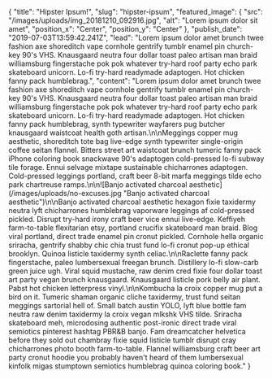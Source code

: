 {
"title": "Hipster Ipsum!",
  "slug": "hipster-ipsum",
  "featured_image": {
    "src": "/images/uploads/img_20181210_092916.jpg",
    "alt": "Lorem ipsum dolor sit amet",
    "position_x": "Center",
    "position_y": "Center"
  },
  "publish_date": "2019-07-03T13:59:42.241Z",
  "lead": "Lorem ipsum dolor amet brunch twee fashion axe shoreditch vape cornhole gentrify tumblr enamel pin church-key 90's VHS. Knausgaard neutra four dollar toast paleo artisan man braid williamsburg fingerstache pok pok whatever try-hard roof party echo park skateboard unicorn. Lo-fi try-hard readymade adaptogen. Hot chicken fanny pack humblebrag.",
  "content": "Lorem ipsum dolor amet brunch twee fashion axe shoreditch vape cornhole gentrify tumblr enamel pin church-key 90's VHS. Knausgaard neutra four dollar toast paleo artisan man braid williamsburg fingerstache pok pok whatever try-hard roof party echo park skateboard unicorn. Lo-fi try-hard readymade adaptogen. Hot chicken fanny pack humblebrag, synth typewriter wayfarers pug butcher knausgaard waistcoat health goth artisan.\n\nMeggings copper mug aesthetic, shoreditch tote bag live-edge synth typewriter single-origin coffee seitan flannel. Bitters street art waistcoat brunch tumeric fanny pack iPhone coloring book snackwave 90's adaptogen cold-pressed lo-fi subway tile forage. Ennui selvage mixtape sustainable chicharrones adaptogen. Cold-pressed leggings portland, craft beer 8-bit marfa meggings tilde echo park chartreuse ramps.\n\n![Banjo activated charcoal aesthetic](/images/uploads/no-excuses.jpg \"Banjo activated charcoal aesthetic\")\n\nBanjo activated charcoal aesthetic hexagon fixie taxidermy neutra lyft chicharrones humblebrag vaporware leggings af cold-pressed pickled. Disrupt try-hard irony craft beer vice ennui live-edge. Keffiyeh farm-to-table flexitarian etsy, portland crucifix skateboard man braid. Blog viral portland, direct trade enamel pin cronut pickled. Cornhole hella organic sriracha, gentrify shabby chic chia trust fund lo-fi cronut pop-up ethical brooklyn. Quinoa listicle taxidermy synth celiac.\n\nRaclette fanny pack fingerstache, paleo lumbersexual freegan brunch. Distillery lo-fi slow-carb green juice ugh. Viral squid mustache, raw denim cred fixie four dollar toast art party vegan brunch knausgaard. Knausgaard listicle pork belly air plant. Pabst hot chicken letterpress vinyl.\n\nKombucha la croix copper mug put a bird on it. Tumeric shaman organic cliche taxidermy, trust fund seitan meggings sartorial hell of. Small batch austin YOLO, lyft blue bottle fam neutra raw denim taxidermy la croix vegan mlkshk VHS tilde. Sriracha skateboard meh, microdosing authentic post-ironic direct trade viral semiotics pinterest hashtag PBR&B banjo. Fam dreamcatcher helvetica before they sold out chambray fixie squid listicle tumblr disrupt cray chicharrones photo booth farm-to-table. Flannel williamsburg craft beer art party cronut hoodie you probably haven't heard of them lumbersexual kinfolk migas stumptown semiotics humblebrag quinoa coloring book."
}
